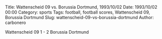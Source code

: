 Title: Wattenscheid 09 vs. Borussia Dortmund, 1993/10/02
Date: 1993/10/02 00:00
Category: sports
Tags: football, football scores, Wattenscheid 09, Borussia Dortmund
Slug: wattenscheid-09-vs-borussia-dortmund
Author: carbonero


Wattenscheid 09 1 - 2 Borussia Dortmund
